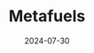 ---  
layout: startup_page  
title: "Metafuels"  
id: "metafuels.ch"  
permalink: "/metafuelsmetafuels.ch07302024/"  
website: "https://www.metafuels.ch/"  
funding_round: "Grant"  
funding_amount: ""  
investors: "Swiss Federal Office of Energy"  
about: "Metafuels is a climate tech startup developing aerobrew technology for the production of sustainable aviation fuel (e-SAF) from renewable energies. Their innovative approach aims for the lowest production cost through high efficiency and ultra-high yield, significantly reducing lifecycle emissions without impacting food and feed supplies. This e-SAF can replace conventional kerosene in all aircraft types and flight distances."  
markets: "Cleantech, Renewable Energy, Aviation, Clean Energy, CleanTech, GreenTech"  
hq: "Zurich, Zurich, Switzerland"  
founded_year: "2019"  
linkedin: "https://www.linkedin.com/company/metafuels/"  
twitter: ""  
instagram: ""  
facebook: ""  
crunchbase: "https://www.crunchbase.com/organization/metafuels"  
pitchbook: "https://pitchbook.com/profiles/company/491321-35"  

date_display: "30-Jul-2024"  
date: "2024-07-30"

# SEO Optimization  
meta_title: "Metafuels - Grant"  
meta_description: "Metafuels, Metafuels is a climate tech startup developing aerobrew technology for the production of sustainable aviation fuel (e-SAF) from renewable energies. Th..."  
meta_keywords: "Metafuels, Cleantech, Renewable Energy, Aviation, Clean Energy, CleanTech, GreenTech, Grant funding"  
canonical_url: "https://startup.projectstartups.com/metafuelsmetafuels.ch07302024/"  
---